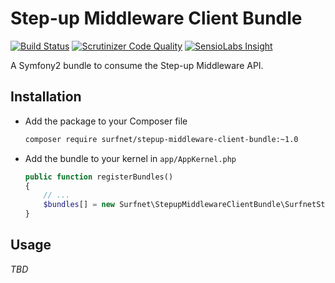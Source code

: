 # Step-up Middleware Client Bundle
[![Build Status](https://travis-ci.org/SURFnet/Stepup-Middleware-clientbundle.svg)](https://travis-ci.org/SURFnet/Stepup-Middleware-clientbundle) [![Scrutinizer Code Quality](https://scrutinizer-ci.com/g/SURFnet/Stepup-Middleware-clientbundle/badges/quality-score.png?b=develop)](https://scrutinizer-ci.com/g/SURFnet/Stepup-Middleware-clientbundle/?branch=develop) [![SensioLabs Insight](https://insight.sensiolabs.com/projects/TODO/mini.png)](https://insight.sensiolabs.com/projects/TODO)

A Symfony2 bundle to consume the Step-up Middleware API.

## Installation

 * Add the package to your Composer file
    ```sh
    composer require surfnet/stepup-middleware-client-bundle:~1.0
    ```

 * Add the bundle to your kernel in `app/AppKernel.php`
    ```php
    public function registerBundles()
    {
        // ...
        $bundles[] = new Surfnet\StepupMiddlewareClientBundle\SurfnetStepupMiddlewareClientBundle;
    }
    ```

## Usage

*TBD*
